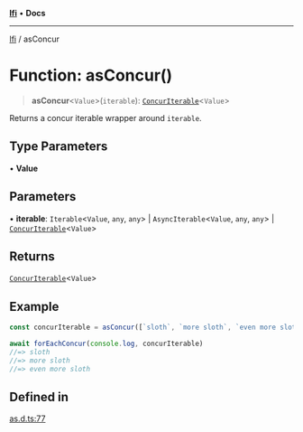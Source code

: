 [**lfi**](../readme.md) • **Docs**

---

[lfi](../globals.md) / asConcur

# Function: asConcur()

> **asConcur**\<`Value`\>(`iterable`):
> [`ConcurIterable`](../type-aliases/ConcurIterable.md)\<`Value`\>

Returns a concur iterable wrapper around `iterable`.

## Type Parameters

• **Value**

## Parameters

• **iterable**: `Iterable`\<`Value`, `any`, `any`\> \| `AsyncIterable`\<`Value`,
`any`, `any`\> \|
[`ConcurIterable`](../type-aliases/ConcurIterable.md)\<`Value`\>

## Returns

[`ConcurIterable`](../type-aliases/ConcurIterable.md)\<`Value`\>

## Example

```js
const concurIterable = asConcur([`sloth`, `more sloth`, `even more sloth`])

await forEachConcur(console.log, concurIterable)
//=> sloth
//=> more sloth
//=> even more sloth
```

## Defined in

[as.d.ts:77](https://github.com/TomerAberbach/lfi/blob/85d6360ac7d8f71c70f308d2ace5bc2aa99ab03d/src/operations/as.d.ts#L77)
